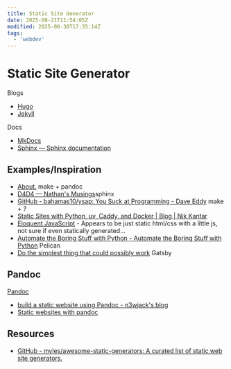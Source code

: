 ```yaml
---
title: Static Site Generator
date: 2025-08-21T11:54:05Z
modified: 2025-08-30T17:35:14Z
tags:
  - 'webdev'
---
```


# Static Site Generator

Blogs

* [Hugo](20210905103534-hugo.md)
* [Jekyll](20210905103525-jekyll)

Docs

* [MkDocs](https://www.mkdocs.org/)
* [Sphinx — Sphinx documentation](https://www.sphinx-doc.org/en/master/)

## Examples/Inspiration

* [About.](https://lock.cmpxchg8b.com/about.html) make + pandoc
* [D4D4 — Nathan's Musings](https://www.nmichaels.org/musings/d4d4/d4d4/)sphinx
* [GitHub - bahamas10/ysap: You Suck at Programming - Dave Eddy](https://github.com/bahamas10/ysap) make + ?
* [Static Sites with Python, uv, Caddy, and Docker \| Blog \| Nik Kantar](https://nkantar.com/blog/2025/08/static-python-uv-caddy-docker/)
* [Eloquent JavaScript](https://eloquentjavascript.net/) - Appears to be just static html/css with a little js, not sure if even statically generated...
* [Automate the Boring Stuff with Python - Automate the Boring Stuff with Python](https://automatetheboringstuff.com/) Pelican
* [Do the simplest thing that could possibly work](https://www.seangoedecke.com/the-simplest-thing-that-could-possibly-work/) Gatsby

## Pandoc

[Pandoc](20220105072936-pandoc.md)

* [build a static website using Pandoc - n3wjack's blog](https://n3wjack.net/2025/01/03/build-a-static-website-using-pandoc/)
* [Static websites with pandoc](https://romangeber.com/blog/tech/static_websites_with_pandoc)

## Resources

* [GitHub - myles/awesome-static-generators: A curated list of static web site generators.](https://github.com/myles/awesome-static-generators)
